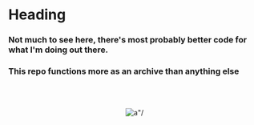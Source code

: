 # Heading

### Not much to see here, there's most probably better code for what I'm doing out there.
### This repo functions more as an archive than anything else
<br>
<br>
<p align="center">
  <img src="https://i.pinimg.com/236x/8a/80/f9/8a80f9db9b61209f3923aaef98b7dee5.jpg" alt=a"/>
</p>
